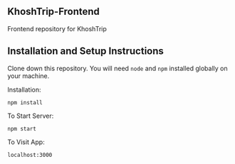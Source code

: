 ## KhoshTrip-Frontend

Frontend repository for KhoshTrip

## Installation and Setup Instructions

Clone down this repository. You will need `node` and `npm` installed globally on your machine.  

Installation:

```commandline
npm install
```  

To Start Server:

```commandline
npm start
```  

To Visit App:

```commandline
localhost:3000
```  